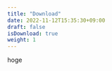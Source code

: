 ```yaml
---
title: "Download"
date: 2022-11-12T15:35:30+09:00
draft: false
isDownload: true
weight: 1
---
```


hoge

